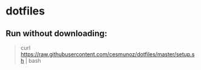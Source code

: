 # dotfiles

## Run without downloading:
> curl https://raw.githubusercontent.com/cesmunoz/dotfiles/master/setup.sh | bash